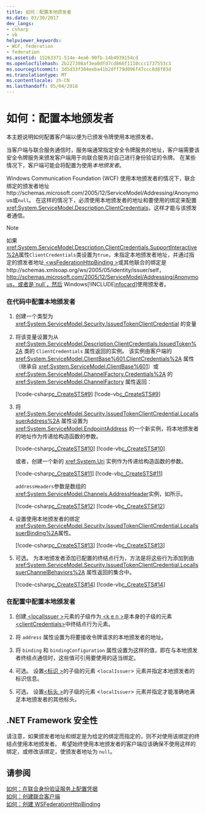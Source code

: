 ```yaml
---
title: 如何：配置本地颁发者
ms.date: 03/30/2017
dev_langs:
- csharp
- vb
helpviewer_keywords:
- WCF, federation
- federation
ms.assetid: 15263371-514e-4ea6-90fb-14b4939154cd
ms.openlocfilehash: 2b227398af3ea0dfd7cd866f1110ccc1737553c3
ms.sourcegitcommit: 3d5d33f384eeba41b2dff79d096f47ccc8d8f03d
ms.translationtype: MT
ms.contentlocale: zh-CN
ms.lasthandoff: 05/04/2018
---
```

# <a name="how-to-configure-a-local-issuer"></a>如何：配置本地颁发者
本主题说明如何配置客户端以便为已颁发令牌使用本地颁发者。  
  
 当客户端与联合服务通信时，服务端通常指定安全令牌服务的地址，客户端需要该安全令牌服务来颁发客户端用于向联合服务对自己进行身份验证的令牌。 在某些情况下，客户端可能会将配置为使用*本地颁发者*。  
  
 Windows Communication Foundation (WCF) 使用本地颁发者的情况下，联合绑定的颁发者地址http://schemas.microsoft.com/2005/12/ServiceModel/Addressing/Anonymous或`null`。 在这样的情况下，必须使用本地颁发者的地址和要使用的绑定来配置 <xref:System.ServiceModel.Description.ClientCredentials>，这样才能与该颁发者通信。  
  
> [!NOTE]
>  如果<xref:System.ServiceModel.Description.ClientCredentials.SupportInteractive%2A>属性`ClientCredentials`类设置为`true`，未指定本地颁发者地址，并通过指定的颁发者地址[ \<wsFederationHttpBinding >](../../../../docs/framework/configure-apps/file-schema/wcf/wsfederationhttpbinding.md)或其他联合的绑定是http://schemas.xmlsoap.org/ws/2005/05/identity/issuer/self， http://schemas.microsoft.com/2005/12/ServiceModel/Addressing/Anonymous，或者是`null`，然后 Windows[!INCLUDE[infocard](../../../../includes/infocard-md.md)]使用颁发者。  
  
### <a name="to-configure-the-local-issuer-in-code"></a>在代码中配置本地颁发者  
  
1.  创建一个类型为 <xref:System.ServiceModel.Security.IssuedTokenClientCredential> 的变量  
  
2.  将该变量设置为从 <xref:System.ServiceModel.Description.ClientCredentials.IssuedToken%2A> 类的 `ClientCredentials` 属性返回的实例。 该实例由客户端的 <xref:System.ServiceModel.ClientBase%601.ClientCredentials%2A> 属性（继承自 <xref:System.ServiceModel.ClientBase%601>）或 <xref:System.ServiceModel.ChannelFactory.Credentials%2A> 的 <xref:System.ServiceModel.ChannelFactory> 属性返回：  
  
     [!code-csharp[c_CreateSTS#9](../../../../samples/snippets/csharp/VS_Snippets_CFX/c_creatests/cs/source.cs#9)]
     [!code-vb[c_CreateSTS#9](../../../../samples/snippets/visualbasic/VS_Snippets_CFX/c_creatests/vb/source.vb#9)]  
  
3.  将 <xref:System.ServiceModel.Security.IssuedTokenClientCredential.LocalIssuerAddress%2A> 属性设置为 <xref:System.ServiceModel.EndpointAddress> 的一个新实例，将本地颁发者的地址作为传递给构造函数的参数。  
  
     [!code-csharp[c_CreateSTS#10](../../../../samples/snippets/csharp/VS_Snippets_CFX/c_creatests/cs/source.cs#10)]
     [!code-vb[c_CreateSTS#10](../../../../samples/snippets/visualbasic/VS_Snippets_CFX/c_creatests/vb/source.vb#10)]  
  
     或者，创建一个新的 <xref:System.Uri> 实例作为传递给构造函数的参数。  
  
     [!code-csharp[c_CreateSTS#11](../../../../samples/snippets/csharp/VS_Snippets_CFX/c_creatests/cs/source.cs#11)]
     [!code-vb[c_CreateSTS#11](../../../../samples/snippets/visualbasic/VS_Snippets_CFX/c_creatests/vb/source.vb#11)]  
  
     `addressHeaders`参数是数组的<xref:System.ServiceModel.Channels.AddressHeader>实例，如所示。  
  
     [!code-csharp[c_CreateSTS#12](../../../../samples/snippets/csharp/VS_Snippets_CFX/c_creatests/cs/source.cs#12)]
     [!code-vb[c_CreateSTS#12](../../../../samples/snippets/visualbasic/VS_Snippets_CFX/c_creatests/vb/source.vb#12)]  
  
4.  设置使用本地颁发者的绑定<xref:System.ServiceModel.Security.IssuedTokenClientCredential.LocalIssuerBinding%2A>属性。  
  
     [!code-csharp[c_CreateSTS#13](../../../../samples/snippets/csharp/VS_Snippets_CFX/c_creatests/cs/source.cs#13)]
     [!code-vb[c_CreateSTS#13](../../../../samples/snippets/visualbasic/VS_Snippets_CFX/c_creatests/vb/source.vb#13)]  
  
5.  可选。 为本地颁发者添加已配置的终结点行为，方法是将这些行为添加到由 <xref:System.ServiceModel.Security.IssuedTokenClientCredential.LocalIssuerChannelBehaviors%2A> 属性返回的集合中。  
  
     [!code-csharp[c_CreateSTS#14](../../../../samples/snippets/csharp/VS_Snippets_CFX/c_creatests/cs/source.cs#14)]
     [!code-vb[c_CreateSTS#14](../../../../samples/snippets/visualbasic/VS_Snippets_CFX/c_creatests/vb/source.vb#14)]  
  
### <a name="to-configure-the-local-issuer-in-configuration"></a>在配置中配置本地颁发者  
  
1.  创建[ \<localIssuer >](../../../../docs/framework/configure-apps/file-schema/wcf/localissuer.md)元素的子级作为[ \<k e n >](../../../../docs/framework/configure-apps/file-schema/wcf/issuedtoken.md)是本身的子级的元素[ \<clientCredentials>](../../../../docs/framework/configure-apps/file-schema/wcf/clientcredentials.md)中终结点行为元素。  
  
2.  将 `address` 属性设置为将要接收令牌请求的本地颁发者的地址。  
  
3.  将 `binding` 和 `bindingConfiguration` 属性设置为这样的值，即在与本地颁发者终结点通信时，这些值可引用要使用的适当绑定。  
  
4.  可选。 设置[\<标识 >](../../../../docs/framework/configure-apps/file-schema/wcf/identity.md)的子级的元素 <`localIssuer`> 元素并指定本地颁发者的标识信息。  
  
5.  可选。 设置[\<标头 >](../../../../docs/framework/configure-apps/file-schema/wcf/headers.md)的子级的元素 <`localIssuer`> 元素并指定才能准确地满足本地颁发者的其他标头。  
  
## <a name="net-framework-security"></a>.NET Framework 安全性  
 请注意，如果颁发者地址和绑定是为给定的绑定而指定的，则不对使用该绑定的终结点使用本地颁发者。 希望始终使用本地颁发者的客户端应该确保不使用这样的绑定，或修改该绑定，使颁发者地址为 `null`。  
  
## <a name="see-also"></a>请参阅  
 [如何：在联合身份验证服务上配置凭据](../../../../docs/framework/wcf/feature-details/how-to-configure-credentials-on-a-federation-service.md)  
 [如何：创建联合客户端](../../../../docs/framework/wcf/feature-details/how-to-create-a-federated-client.md)  
 [如何：创建 WSFederationHttpBinding](../../../../docs/framework/wcf/feature-details/how-to-create-a-wsfederationhttpbinding.md)
